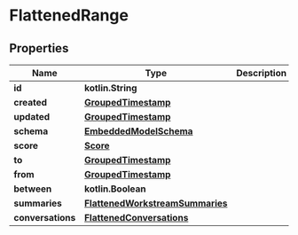 
# FlattenedRange

## Properties
Name | Type | Description | Notes
------------ | ------------- | ------------- | -------------
**id** | **kotlin.String** |  | 
**created** | [**GroupedTimestamp**](GroupedTimestamp) |  | 
**updated** | [**GroupedTimestamp**](GroupedTimestamp) |  | 
**schema** | [**EmbeddedModelSchema**](EmbeddedModelSchema) |  |  [optional]
**score** | [**Score**](Score) |  |  [optional]
**to** | [**GroupedTimestamp**](GroupedTimestamp) |  |  [optional]
**from** | [**GroupedTimestamp**](GroupedTimestamp) |  |  [optional]
**between** | **kotlin.Boolean** |  |  [optional]
**summaries** | [**FlattenedWorkstreamSummaries**](FlattenedWorkstreamSummaries) |  |  [optional]
**conversations** | [**FlattenedConversations**](FlattenedConversations) |  |  [optional]



